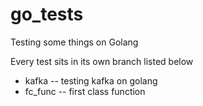 # go_tests
Testing some things on Golang

Every test sits in its own branch listed below
- kafka -- testing kafka on golang
- fc_func -- first class function
